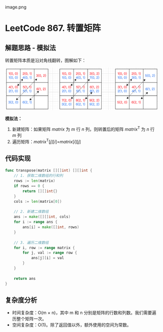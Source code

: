 image.png

# LeetCode 867. 转置矩阵

## 解题思路 - 模拟法
转置矩阵本质是沿对角线翻转，图解如下：

![图解](图解.png)

**模拟法：**

1. 新建矩阵：如果矩阵 *matrix* 为 *m* 行 *n* 列，则转置后的矩阵 *matrix*<sup>T</sup> 为 *n* 行 *m* 列
2. 遍历矩阵：*matrix*<sup>T</sup>\[*j*][*i*]=*matrix*\[*i*][*j*]

## 代码实现
```go
func transpose(matrix [][]int) [][]int {
	// 1. 获取二维数组的行和列
	rows := len(matrix)
	if rows == 0 {
		return [][]int{}
	}
	cols := len(matrix[0])

	// 2. 新建二维数组
	ans := make([][]int, cols)
	for i := range ans {
		ans[i] = make([]int, rows)
	}

	// 3. 遍历二维数组
	for i, row := range matrix {
		for j, val := range row {
			ans[j][i] = val
		}
	}

	return ans
}
```

## 复杂度分析
- 时间复杂度：O(m × n)，其中 m 和 n 分别是矩阵的行数和列数。我们需要遍历整个矩阵一次。
- 空间复杂度：O(1)。除了返回值以外，额外使用的空间为常数。
